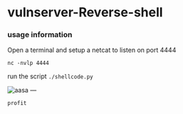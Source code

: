 # vulnserver-Reverse-shell
### usage information
 Open a terminal and setup a netcat to listen on port 4444
 
 `nc -nvlp 4444`
 
 run the script
 `./shellcode.py`

 ![aasa —](https://github.com/abdomagdy0/vulnserver-Reverse-shell/assets/91535529/7a132b57-3982-44c1-8b15-6559141d46f2)

 
  `profit`
